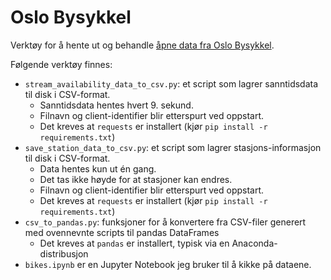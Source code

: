# Oslo Bysykkel

Verktøy for å hente ut og behandle [åpne data fra Oslo Bysykkel](https://oslobysykkel.no/apne-data).

Følgende verktøy finnes:

* `stream_availability_data_to_csv.py`: et script som lagrer sanntidsdata til disk i CSV-format.
    * Sanntidsdata hentes hvert 9. sekund.
    * Filnavn og client-identifier blir etterspurt ved oppstart.
    * Det kreves at `requests` er installert (kjør `pip install -r requirements.txt`)
* `save_station_data_to_csv.py`: et script som lagrer stasjons-informasjon til disk i CSV-format.
    * Data hentes kun ut én gang.
    * Det tas ikke høyde for at stasjoner kan endres.
    * Filnavn og client-identifier blir etterspurt ved oppstart.
    * Det kreves at `requests` er installert (kjør `pip install -r requirements.txt`)
* `csv_to_pandas.py`: funksjoner for å konvertere fra CSV-filer generert med ovennevnte scripts til
pandas DataFrames
    * Det kreves at `pandas` er installert, typisk via en Anaconda-distribusjon
* `bikes.ipynb` er en Jupyter Notebook jeg bruker til å kikke på dataene.
